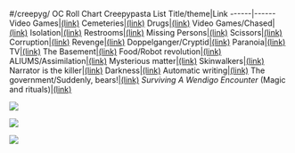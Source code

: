 #/creepyg/ OC Roll Chart Creepypasta List
Title/theme|Link
------|------
Video Games|[(link)](https://archive.4plebs.org/x/thread/35215590/#35263004)
Cemeteries|[(link)](https://archive.4plebs.org/x/thread/35215590/#35264574)
Drugs|[(link)](https://archive.4plebs.org/x/thread/35215590/#35267192)
Video Games/Chased|[(link)](https://archive.4plebs.org/x/thread/35215590/#35267192)
Isolation|[(link)](https://archive.4plebs.org/x/thread/35215590/#35273587)
Restrooms|[(link)](https://archive.4plebs.org/x/thread/35215590/#35273696)
Missing Persons|[(link)](https://archive.4plebs.org/x/thread/35215590/#35281871)
Scissors|[(link)](https://archive.4plebs.org/x/thread/35215590/#35282897)
Corruption|[(link)](https://archive.4plebs.org/x/thread/35215590/#35285761)
Revenge|[(link)](https://archive.4plebs.org/x/thread/35215590/#35289582)
Doppelganger/Cryptid|[(link)](https://archive.4plebs.org/x/thread/35215590/#35295681)
Paranoia|[(link)](https://archive.4plebs.org/x/thread/35215590/#35300627)
TV|[(link)](https://archive.4plebs.org/x/thread/35215590/#35319078)
The Basement|[(link)](https://archive.4plebs.org/x/thread/35215590/#35324776)
Food/Robot revolution|[(link)](https://archive.4plebs.org/x/thread/35215590/#35327260)
ALIUMS/Assimilation|[(link)](https://archive.4plebs.org/x/thread/35333372/#35333638)
Mysterious matter|[(link)](https://archive.4plebs.org/x/thread/35333372/#35343006)
Skinwalkers|[(link)](https://archive.4plebs.org/x/thread/35358927/#35369837)
Narrator is the killer|[(link)](https://archive.4plebs.org/x/thread/35358927/#35374819)
Darkness|[(link)](https://archive.4plebs.org/x/thread/35358927/#35379519)
Automatic writing|[(link)](https://archive.4plebs.org/x/thread/35358927/#35379389)
The government/Suddenly, bears!|[(link)](https://archive.4plebs.org/x/thread/35385346/#35387487!)
*Surviving A Wendigo Encounter* (Magic and rituals)|[(link)](https://rentry.org/wendigo-encounter)

![](https://files.catbox.moe/9lssp4.png)

![](https://files.catbox.moe/ztqm2f.jpg)

![](https://files.catbox.moe/vutqwd.png)